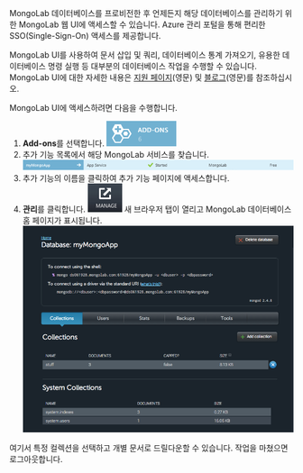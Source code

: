 MongoLab 데이터베이스를 프로비전한 후 언제든지 해당 데이터베이스를 관리하기 위한 MongoLab 웹 UI에 액세스할 수 있습니다. Azure 관리 포털을 통해 편리한 SSO(Single-Sign-On) 액세스를 제공합니다.

MongoLab UI를 사용하여 문서 삽입 및 쿼리, 데이터베이스 통계 가져오기, 유용한 데이터베이스 명령 실행 등 대부분의 데이터베이스 작업을 수행할 수 있습니다. MongoLab UI에 대한 자세한 내용은 [지원 페이지](http://support.mongolab.com)(영문) 및 [블로그](http://blog.mongolab.com)(영문)를 참조하십시오.

MongoLab UI에 액세스하려면 다음을 수행합니다.

1. **Add-ons**를 선택합니다. ![AddonsButton][button-addons]
1. 추가 기능 목록에서 해당 MongoLab 서비스를 찾습니다. ![MongolabEntry][entry-mongolabaddon]
1. 추가 기능의 이름을 클릭하여 추가 기능 페이지에 액세스합니다.
1. **관리**를 클릭합니다. ![ManageButton][button-manage] 새 브라우저 탭이 열리고 MongoLab 데이터베이스 홈 페이지가 표시됩니다. ![DbHome][screen-dblanding]

여기서 특정 컬렉션을 선택하고 개별 문서로 드릴다운할 수 있습니다. 작업을 마쳤으면 로그아웃합니다.

[entry-mongolabaddon]: ./media/howto-access-mongolab-ui/entry-mongolabaddon.png
[button-manage]: ./media/howto-access-mongolab-ui/button-manage.png
[button-addons]: ./media/howto-access-mongolab-ui/button-addons.png
[screen-dblanding]: ./media/howto-access-mongolab-ui/screen-mongolab_dblanding.png

<!---HONumber=July15_HO4-->